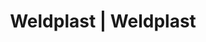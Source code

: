 ---
Filename: "eshop-products-variant418"
Link: "file:/Users/vinayakpatel/Downloads/www.weldplast.cz/eshop_products_compare/add/eshop-products-variant418"
product_name: "null"
product_id: "null"
title: "Weldplast | Weldplast"
product_desc: ""
product_specs: ""
product_downloads: ""
href: ""
p_desc_2: ""
accessories: ""
similar_products: ""
---